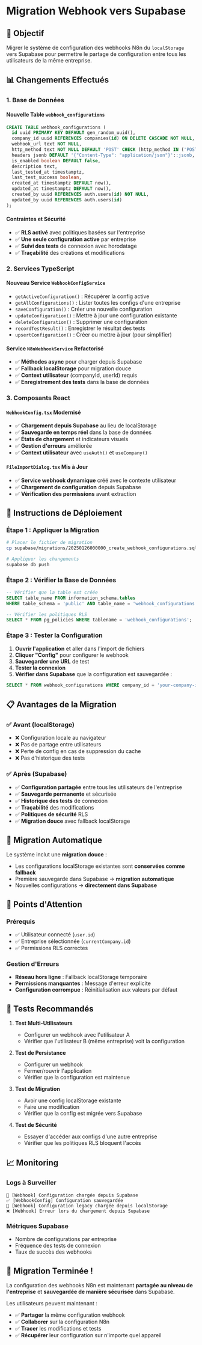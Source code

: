 # Migration Webhook vers Supabase

## 🎯 **Objectif**

Migrer le système de configuration des webhooks N8n du `localStorage` vers Supabase pour permettre le partage de configuration entre tous les utilisateurs de la même entreprise.

## 📊 **Changements Effectués**

### **1. Base de Données**

#### **Nouvelle Table `webhook_configurations`**
```sql
CREATE TABLE webhook_configurations (
  id uuid PRIMARY KEY DEFAULT gen_random_uuid(),
  company_id uuid REFERENCES companies(id) ON DELETE CASCADE NOT NULL,
  webhook_url text NOT NULL,
  http_method text NOT NULL DEFAULT 'POST' CHECK (http_method IN ('POST', 'PUT')),
  headers jsonb DEFAULT '{"Content-Type": "application/json"}'::jsonb,
  is_enabled boolean DEFAULT false,
  description text,
  last_tested_at timestamptz,
  last_test_success boolean,
  created_at timestamptz DEFAULT now(),
  updated_at timestamptz DEFAULT now(),
  created_by uuid REFERENCES auth.users(id) NOT NULL,
  updated_by uuid REFERENCES auth.users(id)
);
```

#### **Contraintes et Sécurité**
- ✅ **RLS activé** avec politiques basées sur l'entreprise
- ✅ **Une seule configuration active** par entreprise
- ✅ **Suivi des tests** de connexion avec horodatage
- ✅ **Traçabilité** des créations et modifications

### **2. Services TypeScript**

#### **Nouveau Service `WebhookConfigService`**
- `getActiveConfiguration()` : Récupérer la config active
- `getAllConfigurations()` : Lister toutes les configs d'une entreprise
- `saveConfiguration()` : Créer une nouvelle configuration
- `updateConfiguration()` : Mettre à jour une configuration existante
- `deleteConfiguration()` : Supprimer une configuration
- `recordTestResult()` : Enregistrer le résultat des tests
- `upsertConfiguration()` : Créer ou mettre à jour (pour simplifier)

#### **Service `N8nWebhookService` Refactorisé**
- ✅ **Méthodes async** pour charger depuis Supabase
- ✅ **Fallback localStorage** pour migration douce
- ✅ **Context utilisateur** (companyId, userId) requis
- ✅ **Enregistrement des tests** dans la base de données

### **3. Composants React**

#### **`WebhookConfig.tsx` Modernisé**
- ✅ **Chargement depuis Supabase** au lieu de localStorage
- ✅ **Sauvegarde en temps réel** dans la base de données
- ✅ **États de chargement** et indicateurs visuels
- ✅ **Gestion d'erreurs** améliorée
- ✅ **Context utilisateur** avec `useAuth()` et `useCompany()`

#### **`FileImportDialog.tsx` Mis à Jour**
- ✅ **Service webhook dynamique** créé avec le contexte utilisateur
- ✅ **Chargement de configuration** depuis Supabase
- ✅ **Vérification des permissions** avant extraction

## 🔧 **Instructions de Déploiement**

### **Étape 1 : Appliquer la Migration**
```bash
# Placer le fichier de migration
cp supabase/migrations/20250126000000_create_webhook_configurations.sql

# Appliquer les changements
supabase db push
```

### **Étape 2 : Vérifier la Base de Données**
```sql
-- Vérifier que la table est créée
SELECT table_name FROM information_schema.tables 
WHERE table_schema = 'public' AND table_name = 'webhook_configurations';

-- Vérifier les politiques RLS
SELECT * FROM pg_policies WHERE tablename = 'webhook_configurations';
```

### **Étape 3 : Tester la Configuration**

1. **Ouvrir l'application** et aller dans l'import de fichiers
2. **Cliquer "Config"** pour configurer le webhook
3. **Sauvegarder une URL** de test
4. **Tester la connexion** 
5. **Vérifier dans Supabase** que la configuration est sauvegardée :

```sql
SELECT * FROM webhook_configurations WHERE company_id = 'your-company-id';
```

## 📋 **Avantages de la Migration**

### **✅ Avant (localStorage)**
- ❌ Configuration locale au navigateur
- ❌ Pas de partage entre utilisateurs
- ❌ Perte de config en cas de suppression du cache
- ❌ Pas d'historique des tests

### **✅ Après (Supabase)**
- ✅ **Configuration partagée** entre tous les utilisateurs de l'entreprise
- ✅ **Sauvegarde permanente** et sécurisée
- ✅ **Historique des tests** de connexion
- ✅ **Traçabilité** des modifications
- ✅ **Politiques de sécurité** RLS
- ✅ **Migration douce** avec fallback localStorage

## 🔄 **Migration Automatique**

Le système inclut une **migration douce** :
- Les configurations localStorage existantes sont **conservées comme fallback**
- Première sauvegarde dans Supabase → **migration automatique**
- Nouvelles configurations → **directement dans Supabase**

## 🚨 **Points d'Attention**

### **Prérequis**
- ✅ Utilisateur connecté (`user.id`)
- ✅ Entreprise sélectionnée (`currentCompany.id`)
- ✅ Permissions RLS correctes

### **Gestion d'Erreurs**
- **Réseau hors ligne** : Fallback localStorage temporaire
- **Permissions manquantes** : Message d'erreur explicite
- **Configuration corrompue** : Réinitialisation aux valeurs par défaut

## 🧪 **Tests Recommandés**

1. **Test Multi-Utilisateurs**
   - Configurer un webhook avec l'utilisateur A
   - Vérifier que l'utilisateur B (même entreprise) voit la configuration

2. **Test de Persistance**
   - Configurer un webhook
   - Fermer/rouvrir l'application
   - Vérifier que la configuration est maintenue

3. **Test de Migration**
   - Avoir une config localStorage existante
   - Faire une modification
   - Vérifier que la config est migrée vers Supabase

4. **Test de Sécurité**
   - Essayer d'accéder aux configs d'une autre entreprise
   - Vérifier que les politiques RLS bloquent l'accès

## 📈 **Monitoring**

### **Logs à Surveiller**
```
🔗 [Webhook] Configuration chargée depuis Supabase
✅ [WebhookConfig] Configuration sauvegardée
🔗 [Webhook] Configuration legacy chargée depuis localStorage
❌ [Webhook] Erreur lors du chargement depuis Supabase
```

### **Métriques Supabase**
- Nombre de configurations par entreprise
- Fréquence des tests de connexion
- Taux de succès des webhooks

## 🎉 **Migration Terminée !**

La configuration des webhooks N8n est maintenant **partagée au niveau de l'entreprise** et **sauvegardée de manière sécurisée** dans Supabase.

Les utilisateurs peuvent maintenant :
- ✅ **Partager** la même configuration webhook
- ✅ **Collaborer** sur la configuration N8n
- ✅ **Tracer** les modifications et tests
- ✅ **Récupérer** leur configuration sur n'importe quel appareil
